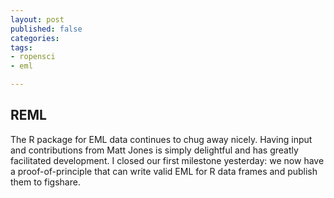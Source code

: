 ```yaml
---
layout: post
published: false
categories:
tags:
- ropensci
- eml

---
```



## REML

The R package for EML data continues to chug away nicely.  Having input and contributions from Matt Jones is simply delightful and has greatly facilitated development.  I closed our first milestone yesterday: we now have a proof-of-principle that can write valid EML for R data frames and publish them to figshare.  



